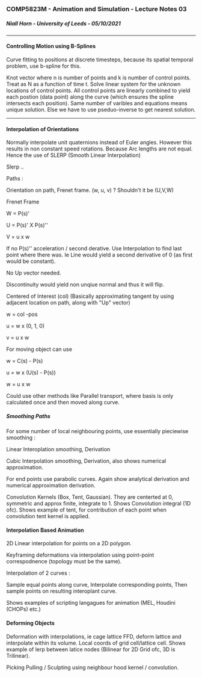 ### COMP5823M - Animation and Simulation - Lecture Notes 03

##### Niall Horn - University of Leeds - 05/10/2021

___

#### Controlling Motion using B-Splines

Curve fitting to positions at discrete timesteps, because its spatial temporal problem, use b-spline for this. 

Knot vector where n is number of points and k is number of control points.  Treat as N as a function  of time t. Solve linear system for the unknown locations of control points. All control points are linearly combined to yield each postion (data point) along the curve (which ensures the spline intersects each position). Same number of varibles and equations means unique solution. Else we have to use pseduo-inverse to get nearest solution. 

___

#### Interpolation of Orientations

Normally interpolate unit quaternions instead of Euler angles. However this results in non constant speed rotations. Because Arc lengths are not equal. Hence the use of SLERP (Smooth Linear Interpolation)

Slerp ..

Paths :

Orientation on path, Frenet frame. (w, u, v) ? Shouldn't it be (U,V,W)

Frenet Frame

W = P(s)'

U = P(s)' X P(s)''

V = u x w

If no P(s)'' acceleration / second derative. Use Interpolation to find last point where there was. Ie Line would yield a second derivative of 0 (as first would be constant).

No Up vector needed.

Discontinuity would yield non unqiue normal and thus it will flip. 

Centered of Interest (col) (Basically approximating tangent by using adjacent location on path, along with "Up" vector)

w = col -pos

u = w x (0, 1, 0)

v = u x w

For moving object can use

w = C(s) - P(s)

u = w x (U(s) - P(s))

w = u x w

Could use other methods like Parallel transport, where basis is only calculated once and then moved along curve.

##### Smoothing Paths

For some number of local neighbouring points, use essentially pieciewise smoothing : 

Linear Interoplation smoothing, Derivation

Cubic Interpolation smoothing, Derivation, also shows numerical approximation. 

For end points use parabolic curves. Again show analytical derivation and numerical approximation derivation. 

Convolution Kernels (Box, Tent, Gaussian). They are centerted at 0, symmetric and approx finite, integrate to 1. Shows Convolution integral (1D ofc). Shows example of tent, for contribution of each point when convolution tent kernel is applied. 

#### Interpolation Based Animation

2D Linear interpolation for points on a 2D polygon. 

Keyframing deformations via interpolation using point-point correspodnence (topology must be the same).

Interpolation of 2 curves : 

Sample equal points along curve, Interpolate corresponding points, Then sample points on resulting interoplant curve. 

Shows examples of scripting langagues for animation (MEL, Houdini (CHOPs) etc.)

#### Deforming Objects

Deformation with interpolations, ie cage lattice FFD, deform lattice and interpolate within its volume. Local coords of grid cell/lattice cell. Shows example of lerp between latice nodes (Bilinear for 2D Grid ofc, 3D is Trilinear).

Picking Pulling / Sculpting using neighbour hood kernel / convolution. 

